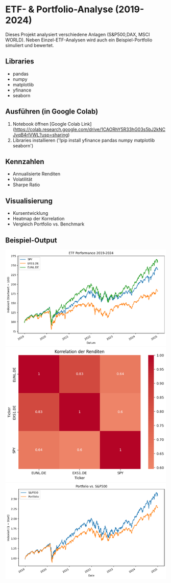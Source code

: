 # ETF- & Portfolio-Analyse (2019-2024)
Dieses Projekt analysiert verschiedene Anlagen (S&P500,DAX, MSCI WORLD). 
Neben Einzel-ETF-Analysen wird auch ein Beispiel-Portfolio simuliert und bewertet. 

## Libraries
- pandas
- numpy
- matplotlib
- yfinance
- seaborn

## Ausführen (in Google Colab)
1. Notebook öffnen [Google Colab Link] (https://colab.research.google.com/drive/1CAORhY5R33hG03s5bJ2kNCJvqB4rlVWL?usp=sharing)
2. Libraries installieren ('!pip install yfinance pandas numpy matplotlib seaborn')

## Kennzahlen
- Annualisierte Renditen
- Volatilität
- Sharpe Ratio

## Visualisierung
- Kursentwicklung
- Heatmap der Korrelation
- Vergleich Portfolio vs. Benchmark

## Beispiel-Output
![Performance](images/performance.png)
![Korrelation](images/correlation.png)
![Portfoliovergleich](images/portfolio.png)
